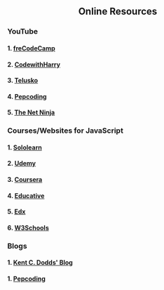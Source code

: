 <h2 align="center">Online Resources</h2>
<h3>YouTube</h3>
<h4> 1. <a href="https://www.youtube.com/watch?v=PkZNo7MFNFg"> freCodeCamp</a></h4>
<h4> 2. <a href="https://www.youtube.com/watch?v=cvvwkgp4HBg&list=PLu0W_9lII9ajyk081To1Cbt2eI5913SsL"> CodewithHarry</a></h4>
<h4> 3. <a href="https://www.youtube.com/watch?v=uDwSnnhl1Ng&list=PLsyeobzWxl7qtP8Lo9TReqUMkiOp446cV"> Telusko</a></h4>
<h4> 4. <a href="https://www.youtube.com/watch?v=mrEcfu-ByDw&list=PL-Jc9J83PIiGT2wmeqRM6ZcjdsqlFvDMz"> Pepcoding</a></h4>
<h4> 5. <a href="https://www.youtube.com/watch?v=qoSksQ4s_hg&list=PL4cUxeGkcC9i9Ae2D9Ee1RvylH38dKuET"> The Net Ninja</a></h4>
<h3>Courses/Websites for JavaScript</h3>
<h4> 1. <a href="https://www.sololearn.com/learning/1024"> Sololearn</a></h4>
<h4> 2. <a href="https://www.udemy.com/course/javascript-essentials/?LSNPUBID=JVFxdTr9V80&ranEAID=JVFxdTr9V80&ranMID=39197&ranSiteID=JVFxdTr9V80-WXgXNTzdv6yDAsEfSZUMpA&utm_medium=udemyads&utm_source=aff-campaign "> Udemy</a></h4>
<h4> 3. <a href="https://www.coursera.org/learn/javascript?ranMID=40328&ranEAID=JVFxdTr9V80&ranSiteID=JVFxdTr9V80-f9kwjAq3wJag2ktNl6p1HQ&siteID=JVFxdTr9V80-f9kwjAq3wJag2ktNl6p1HQ&utm_content=10&utm_medium=partners&utm_source=linkshare&utm_campaign=JVFxdTr9V80"> Coursera</a></h4>
<h4> 4. <a href="https://www.educative.io/courses/introduction-to-javascript-first-steps?affiliate_id=5073518643380224"> Educative</a></h4>
<h4> 5. <a href="https://www.edx.org/course/javascript-introduction?source=aw&awc=6798_1646636359_11769a9024bc743d6a80f4a78c5ed995&utm_source=aw&utm_medium=affiliate_partner&utm_content=text-link&utm_term=631878_javarevisited"> Edx</a></h4>
<h4> 6. <a href="https://www.w3schools.com/js/"> W3Schools</a></h4>

<h3>Blogs</h3>
<h4> 1. <a href="https://kentcdodds.com/blog"> Kent C. Dodds' Blog</a></h4>
<h4> 1. <a href=" "> Pepcoding</a></h4>
